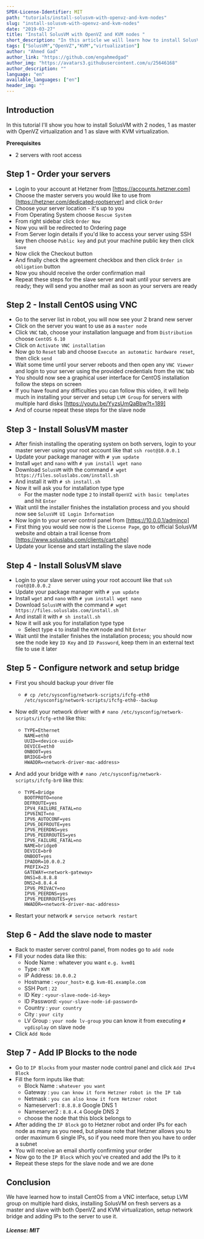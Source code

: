 ```yaml
---
SPDX-License-Identifier: MIT
path: "tutorials/install-solusvm-with-openvz-and-kvm-nodes"
slug: "install-solusvm-with-openvz-and-kvm-nodes"
date: "2019-03-27"
title: "Install SolusVM with OpenVZ and KVM nodes "
short_description: "In this article we will learn how to install SolusVM with 2 nodes, 1 as master with OpenVZ virtualization and 1 as slave with KVM virtualization"
tags: ["SolusVM","OpenVZ","KVM","virtualization"]
author: "Ahmed Gad"
author_link: "https://github.com/engahmedgad"
author_img: "https://avatars3.githubusercontent.com/u/25646168"
author_description: ""
language: "en"
available_languages: ["en"]
header_img: ""
---
```



## Introduction

In this tutorial I'll show you how to install SolusVM with 2 nodes, 1 as master with OpenVZ virtualization and 1 as slave with KVM virtualization.

**Prerequisites**
* 2 servers with root access 

## Step 1 - Order your servers

* Login to your account at Hetzner from [https://accounts.hetzner.com]
* Choose the master servers you would like to use from [https://hetzner.com/dedicated-rootserver] and click `Order`
* Choose your server location - it's up to you
* From Operating System choose `Rescue System`
* From right sidebar click `Order Now`
* Now you will be redirected to Ordering page
* From Server login details if you'd like to access your server using SSH key then choose `Public key` and put your machine public key then click `Save`
* Now click the Checkout button
* And finally check the agreement checkbox and then click `Order in obligation` button
* Now you should receive the order confirmation mail
* Repeat these steps for the slave server and wait until your servers are ready; they will send you another mail as soon as your servers are ready


## Step 2 - Install CentOS using VNC

* Go to the server list in robot, you will now see your 2 brand new server
* Click on the server you want to use as a `master node`
* Click `VNC` tab, choose your installation language and from `Distribution` choose `CentOS 6.10`
* Click on `Activate VNC installation`
* Now go to `Reset` tab and choose `Execute an automatic hardware reset`, then click `send`
* Wait some time until your server reboots and then open any `VNC Viewer` and login to your server using the provided credentials from the `VNC` tab
* You should now see a graphical user interface for CentOS installation follow the steps on screen 
* If you have found any difficulties you can follow this video, it will help much in installing your server and setup `LVM Group` for servers with multiple hard disks [https://youtu.be/YyzsUmQaBbw?t=189]
* And of course repeat these steps for the slave node

## Step 3 - Install SolusVM master

* After finish installing the operating system on both servers, login to your master server using your root account like that `ssh root@10.0.0.1`
* Update your package manager with `# yum update`
* Install `wget` and `nano` with `# yum install wget nano`
* Download `SolusVM` with the command `# wget https://files.soluslabs.com/install.sh`
* And install it with `# sh install.sh`
* Now it will ask you for installation type type
	* For the master node type `2` to install `OpenVZ with basic templates` and hit `Enter`
* Wait until the installer finishes the installation process and you should now see `SolusVM UI Login Information`
* Now login to your server control panel from [https://10.0.0.1/admincp]
* First thing you would see now is the `License Page`, go to official SolusVM website and obtain a trail license from [https://www.soluslabs.com/clients/cart.php]
* Update your license and start installing the slave node

## Step 4 - Install SolusVM slave

* Login to your slave server using your root account like that `ssh root@10.0.0.2`
* Update your package manager with `# yum update`
* Install `wget` and `nano` with `# yum install wget nano`
* Download `SolusVM` with the command `# wget https://files.soluslabs.com/install.sh`
* And install it with `# sh install.sh`
* Now it will ask you for installation type type
 	* Select type `4` to install the `KVM` node and hit `Enter`
* Wait until the installer finishes the installation process; you should now see the node key `ID Key` and `ID Password`, keep them in an external text file to use it later

## Step 5 - Configure network and setup bridge

* First you should backup your driver file 
	* `# cp /etc/sysconfig/network-scripts/ifcfg-eth0 /etc/sysconfig/network-scripts/ifcfg-eth0--backup`
* Now edit your network driver with `# nano /etc/sysconfig/network-scripts/ifcfg-eth0` like this:
	* ``` 
      TYPE=Ethernet
      NAME=eth0
      UUID=<device-uuid>
      DEVICE=eth0
      ONBOOT=yes
      BRIDGE=br0
      HWADDR=<network-driver-mac-address>
      ```
* And add your bridge with `# nano /etc/sysconfig/network-scripts/ifcfg-br0` like this:
	* ``` 
      TYPE=Bridge
      BOOTPROTO=none
      DEFROUTE=yes
      IPV4_FAILURE_FATAL=no
      IPV6INIT=no
      IPV6_AUTOCONF=yes
      IPV6_DEFROUTE=yes
      IPV6_PEERDNS=yes
      IPV6_PEERROUTES=yes
      IPV6_FAILURE_FATAL=no
      NAME=bridge0
      DEVICE=br0
      ONBOOT=yes
      IPADDR=10.0.0.2
      PREFIX=23
      GATEWAY=<network-gateway>
      DNS1=8.8.8.8
      DNS2=8.8.4.4
      IPV6_PRIVACY=no
      IPV6_PEERDNS=yes
      IPV6_PEERROUTES=yes
      HWADDR=<network-driver-mac-address>
      ```
     
* Restart your network `# service network restart`


## Step 6 - Add the slave node to master

* Back to master server control panel, from nodes go to `add node`
* Fill your nodes data like this:
	* Node Name : whatever you want `e.g. kvm01`
	* Type 		: `KVM`
	* IP Address: `10.0.0.2`
	* Hostname 	: `<your_host>` e.g. `kvm-01.example.com`
	* SSH Port 	: `22`
	* ID Key	: `<your-slave-node-id-key>`
	* ID Password: `<your-slave-node-id-password>`
	* Country 	: `your country`
	* City 		: `your city`
	* LV Group 	: `your node lv-group` you can know it from executing `# vgdisplay` on slave node
* Click `Add Node`

## Step 7 - Add IP Blocks to the node

* Go to `IP Blocks` from your master node control panel and click `Add IPv4 Block`
* Fill the form inputs like that:
	* Block Name : `whatever you want`
	* Gateway : `you can know it form Hetzner robot in the IP tab`
	* Netmask : `you can also know it form Hetzner robot`
	* Nameserver1 : `8.8.8.8` Google DNS 1
	* Nameserver2 : `8.8.4.4` Google DNS 2
	* choose the node that this block belongs to
* After adding the `IP Block` go to Hetzner robot and order IPs for each node as many as you need, but please note that Hetzner allows you to order maximum 6 single IPs, so if you need more then you have to order a subnet
* You will receive an email shortly confirming your order
* Now go to the `IP Block` which you've created and add the IPs to it
* Repeat these steps for the slave node and we are done


## Conclusion

We have learned how to install CentOS from a VNC interface, setup LVM group on multiple hard disks, installing SolusVM on fresh servers as a master and slave with both OpenVZ and KVM virtualization, setup network bridge and adding IPs to the server to use it.

##### License: MIT

<!---

Contributors's Certificate of Origin

By making a contribution to this project, I certify that:

(a) The contribution was created in whole or in part by me and I have

    the right to submit it under the license indicated in the file; or

(b) The contribution is based upon previous work that, to the best of my

    knowledge, is covered under an appropriate license and I have the

    right under that license to submit that work with modifications,

    whether created in whole or in part by me, under the same license

    (unless I am permitted to submit under a different license), as

    indicated in the file; or

(c) The contribution was provided directly to me by some other person

    who certified (a), (b) or (c) and I have not modified it.

(d) I understand and agree that this project and the contribution are

    public and that a record of the contribution (including all personal

    information I submit with it, including my sign-off) is maintained

    indefinitely and may be redistributed consistent with this project

    or the license(s) involved.

Signed-off-by: [Ahmed Gad eng.ahmedmgad@gmail.com ]

-->

